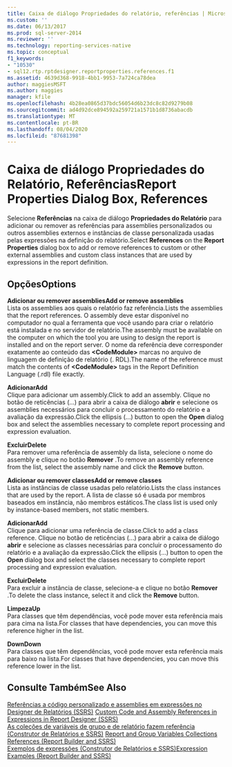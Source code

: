 ```yaml
---
title: Caixa de diálogo Propriedades do relatório, referências | Microsoft Docs
ms.custom: ''
ms.date: 06/13/2017
ms.prod: sql-server-2014
ms.reviewer: ''
ms.technology: reporting-services-native
ms.topic: conceptual
f1_keywords:
- "10530"
- sql12.rtp.rptdesigner.reportproperties.references.f1
ms.assetid: 4639d368-9918-4bb1-9953-7a724ca78dea
author: maggiesMSFT
ms.author: maggies
manager: kfile
ms.openlocfilehash: 4b28ea0865d37bdc56054d6b23dc8c82d9279b08
ms.sourcegitcommit: ad4d92dce894592a259721a1571b1d8736abacdb
ms.translationtype: MT
ms.contentlocale: pt-BR
ms.lasthandoff: 08/04/2020
ms.locfileid: "87681398"
---
```

# <a name="report-properties-dialog-box-references"></a><span data-ttu-id="d164b-102">Caixa de diálogo Propriedades do Relatório, Referências</span><span class="sxs-lookup"><span data-stu-id="d164b-102">Report Properties Dialog Box, References</span></span>
  <span data-ttu-id="d164b-103">Selecione **Referências** na caixa de diálogo **Propriedades do Relatório** para adicionar ou remover as referências para assemblies personalizados ou outros assemblies externos e instâncias de classe personalizada usadas pelas expressões na definição do relatório.</span><span class="sxs-lookup"><span data-stu-id="d164b-103">Select **References** on the **Report Properties** dialog box to add or remove references to custom or other external assemblies and custom class instances that are used by expressions in the report definition.</span></span>  
  
## <a name="options"></a><span data-ttu-id="d164b-104">Opções</span><span class="sxs-lookup"><span data-stu-id="d164b-104">Options</span></span>  
 <span data-ttu-id="d164b-105">**Adicionar ou remover assemblies**</span><span class="sxs-lookup"><span data-stu-id="d164b-105">**Add or remove assemblies**</span></span>  
 <span data-ttu-id="d164b-106">Lista os assemblies aos quais o relatório faz referência.</span><span class="sxs-lookup"><span data-stu-id="d164b-106">Lists the assemblies that the report references.</span></span> <span data-ttu-id="d164b-107">O assembly deve estar disponível no computador no qual a ferramenta que você usando para criar o relatório está instalada e no servidor de relatório.</span><span class="sxs-lookup"><span data-stu-id="d164b-107">The assembly must be available on the computer on which the tool you are using to design the report is installed and on the report server.</span></span> <span data-ttu-id="d164b-108">O nome da referência deve corresponder exatamente ao conteúdo das **\<CodeModule>** marcas no arquivo de linguagem de definição de relatório (. RDL).</span><span class="sxs-lookup"><span data-stu-id="d164b-108">The name of the reference must match the contents of **\<CodeModule>** tags in the Report Definition Language (.rdl) file exactly.</span></span>  
  
 <span data-ttu-id="d164b-109">**Adicionar**</span><span class="sxs-lookup"><span data-stu-id="d164b-109">**Add**</span></span>  
 <span data-ttu-id="d164b-110">Clique para adicionar um assembly.</span><span class="sxs-lookup"><span data-stu-id="d164b-110">Click to add an assembly.</span></span> <span data-ttu-id="d164b-111">Clique no botão de reticências (...) para abrir a caixa de diálogo **abrir** e selecione os assemblies necessários para concluir o processamento do relatório e a avaliação da expressão.</span><span class="sxs-lookup"><span data-stu-id="d164b-111">Click the ellipsis (...) button to open the **Open** dialog box and select the assemblies necessary to complete report processing and expression evaluation.</span></span>  
  
 <span data-ttu-id="d164b-112">**Excluir**</span><span class="sxs-lookup"><span data-stu-id="d164b-112">**Delete**</span></span>  
 <span data-ttu-id="d164b-113">Para remover uma referência de assembly da lista, selecione o nome do assembly e clique no botão **Remover** .</span><span class="sxs-lookup"><span data-stu-id="d164b-113">To remove an assembly reference from the list, select the assembly name and click the **Remove** button.</span></span>  
  
 <span data-ttu-id="d164b-114">**Adicionar ou remover classes**</span><span class="sxs-lookup"><span data-stu-id="d164b-114">**Add or remove classes**</span></span>  
 <span data-ttu-id="d164b-115">Lista as instâncias de classe usadas pelo relatório.</span><span class="sxs-lookup"><span data-stu-id="d164b-115">Lists the class instances that are used by the report.</span></span> <span data-ttu-id="d164b-116">A lista de classe só é usada por membros baseados em instância, não membros estáticos.</span><span class="sxs-lookup"><span data-stu-id="d164b-116">The class list is used only by instance-based members, not static members.</span></span>  
  
 <span data-ttu-id="d164b-117">**Adicionar**</span><span class="sxs-lookup"><span data-stu-id="d164b-117">**Add**</span></span>  
 <span data-ttu-id="d164b-118">Clique para adicionar uma referência de classe.</span><span class="sxs-lookup"><span data-stu-id="d164b-118">Click to add a class reference.</span></span> <span data-ttu-id="d164b-119">Clique no botão de reticências (...) para abrir a caixa de diálogo **abrir** e selecione as classes necessárias para concluir o processamento do relatório e a avaliação da expressão.</span><span class="sxs-lookup"><span data-stu-id="d164b-119">Click the ellipsis (...) button to open the **Open** dialog box and select the classes necessary to complete report processing and expression evaluation.</span></span>  
  
 <span data-ttu-id="d164b-120">**Excluir**</span><span class="sxs-lookup"><span data-stu-id="d164b-120">**Delete**</span></span>  
 <span data-ttu-id="d164b-121">Para excluir a instância de classe, selecione-a e clique no botão **Remover** .</span><span class="sxs-lookup"><span data-stu-id="d164b-121">To delete the class instance, select it and click the **Remove** button.</span></span>  
  
 <span data-ttu-id="d164b-122">**Limpeza**</span><span class="sxs-lookup"><span data-stu-id="d164b-122">**Up**</span></span>  
 <span data-ttu-id="d164b-123">Para classes que têm dependências, você pode mover esta referência mais para cima na lista.</span><span class="sxs-lookup"><span data-stu-id="d164b-123">For classes that have dependencies, you can move this reference higher in the list.</span></span>  
  
 <span data-ttu-id="d164b-124">**Down**</span><span class="sxs-lookup"><span data-stu-id="d164b-124">**Down**</span></span>  
 <span data-ttu-id="d164b-125">Para classes que têm dependências, você pode mover esta referência mais para baixo na lista.</span><span class="sxs-lookup"><span data-stu-id="d164b-125">For classes that have dependencies, you can move this reference lower in the list.</span></span>  
  
## <a name="see-also"></a><span data-ttu-id="d164b-126">Consulte Também</span><span class="sxs-lookup"><span data-stu-id="d164b-126">See Also</span></span>  
 <span data-ttu-id="d164b-127">[Referências a código personalizado e assemblies em expressões no Designer de Relatórios &#40;SSRS&#41;](report-design/custom-code-and-assembly-references-in-expressions-in-report-designer-ssrs.md) </span><span class="sxs-lookup"><span data-stu-id="d164b-127">[Custom Code and Assembly References in Expressions in Report Designer &#40;SSRS&#41;](report-design/custom-code-and-assembly-references-in-expressions-in-report-designer-ssrs.md) </span></span>  
 <span data-ttu-id="d164b-128">[As coleções de variáveis de grupo e de relatório fazem referência &#40;Construtor de Relatórios e SSRS&#41;](report-design/built-in-collections-report-and-group-variables-references-report-builder.md) </span><span class="sxs-lookup"><span data-stu-id="d164b-128">[Report and Group Variables Collections References &#40;Report Builder and SSRS&#41;](report-design/built-in-collections-report-and-group-variables-references-report-builder.md) </span></span>  
 [<span data-ttu-id="d164b-129">Exemplos de expressões &#40;Construtor de Relatórios e SSRS&#41;</span><span class="sxs-lookup"><span data-stu-id="d164b-129">Expression Examples &#40;Report Builder and SSRS&#41;</span></span>](report-design/expression-examples-report-builder-and-ssrs.md)  
  
  
